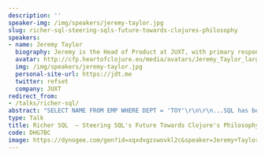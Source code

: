 ```yaml
---
description: ''
speaker-img: /img/speakers/jeremy-taylor.jpg
slug: richer-sql-steering-sqls-future-towards-clojures-philosophy
speakers:
- name: Jeremy Taylor
  biography: Jeremy is the Head of Product at JUXT, with primary responsibility for XTDB. Jeremy has been digging into databases and "tools for thought" for much of his career. He was initially drawn to Clojure for the Datalog, but stayed for the parens.
  avatar: http://cfp.heartofclojure.eu/media/avatars/Jeremy_Taylor_large_Q3rolwc.jpg
  img: /img/speakers/jeremy-taylor.jpg
  personal-site-url: https://jdt.me
  twitter: refset
  company: JUXT
redirect_from:
- /talks/richer-sql/
abstract: "SELECT NAME FROM EMP WHERE DEPT = 'TOY'\r\n\r\n...SQL has been celebrating its 50th birthday this year, and this original query still runs flawlessly across countless implementations - an impressive milestone in the world of software that nobody could have predicted back in 1974. SQL is the most potent example of declarative programming and backwards compatibility.\r\n\r\nHowever SQL's continued dominance and legacy has not been without significant downsides. Mountains of complexity has been built, and continues to be built, upon its sprawling, anachronistic designs.\r\n\r\nIn search of some antidote to SQL's myriad issues the Clojure community has always been a vibrant melting pot of visions and attempts to tame SQL or surpass it entirely.\r\n\r\nThe XTDB team has spent the past 3 years working on _evolving_ SQL to make it more compatible with Clojure's philosophy and in this talk we will take a tour through how this is achieved and where it might lead."
type: Talk
title: Richer SQL  — Steering SQL's Future Towards Clojure's Philosophy
code: DHG7BC
image: https://dynogee.com/gen?id=xqxdvgzswovkl2c&speaker=Jeremy+Taylor+%28JUXT%29&title=Richer+SQL++%E2%80%94+Steering+SQL%27s+Future+Towards+Clojure%27s+Philosophy&type=Talk&img=https%3A//2024.heartofclojure.eu/img/speakers/jeremy-taylor.jpg%3Fv%3D999984923
---
```

